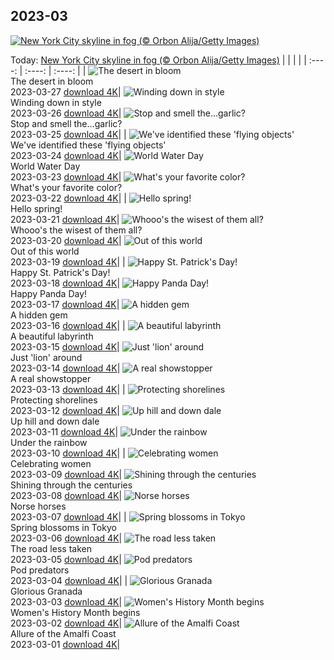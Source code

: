 ## 2023-03
[![New York City skyline in fog (© Orbon Alija/Getty Images)](https://cn.bing.com/th?id=OHR.NYCClouds_EN-US7251713390_UHD.jpg&w=1000)](https://cn.bing.com/th?id=OHR.NYCClouds_EN-US7251713390_UHD.jpg&pid=hp&w=3840&h=2160&rs=1&c=4)

Today: [New York City skyline in fog (© Orbon Alija/Getty Images)](https://cn.bing.com/th?id=OHR.NYCClouds_EN-US7251713390_UHD.jpg&pid=hp&w=3840&h=2160&rs=1&c=4)
  |      |      |      |
| :----: | :----: | :----: |
| ![The desert in bloom](https://cn.bing.com/th?id=OHR.WildAnza_EN-US9575120232_UHD.jpg&pid=hp&w=384&h=216&rs=1&c=4) <br/> The desert in bloom <br/> 2023-03-27  [download 4K](https://cn.bing.com/th?id=OHR.WildAnza_EN-US9575120232_UHD.jpg&pid=hp&w=3840&h=2160&rs=1&c=4)| ![Winding down in style](https://cn.bing.com/th?id=OHR.CecilBrewerStaircase_EN-US7912658969_UHD.jpg&pid=hp&w=384&h=216&rs=1&c=4) <br/> Winding down in style <br/> 2023-03-26  [download 4K](https://cn.bing.com/th?id=OHR.CecilBrewerStaircase_EN-US7912658969_UHD.jpg&pid=hp&w=3840&h=2160&rs=1&c=4)| ![Stop and smell the…garlic?](https://cn.bing.com/th?id=OHR.WildGarlic_EN-US8549203860_UHD.jpg&pid=hp&w=384&h=216&rs=1&c=4) <br/> Stop and smell the…garlic? <br/> 2023-03-25  [download 4K](https://cn.bing.com/th?id=OHR.WildGarlic_EN-US8549203860_UHD.jpg&pid=hp&w=3840&h=2160&rs=1&c=4)|
| ![We've identified these 'flying objects'](https://cn.bing.com/th?id=OHR.CloudsPatagonia_EN-US4941579050_UHD.jpg&pid=hp&w=384&h=216&rs=1&c=4) <br/> We've identified these 'flying objects' <br/> 2023-03-24  [download 4K](https://cn.bing.com/th?id=OHR.CloudsPatagonia_EN-US4941579050_UHD.jpg&pid=hp&w=3840&h=2160&rs=1&c=4)| ![World Water Day](https://cn.bing.com/th?id=OHR.LakePowellAerial_EN-US5762979140_UHD.jpg&pid=hp&w=384&h=216&rs=1&c=4) <br/> World Water Day <br/> 2023-03-23  [download 4K](https://cn.bing.com/th?id=OHR.LakePowellAerial_EN-US5762979140_UHD.jpg&pid=hp&w=3840&h=2160&rs=1&c=4)| ![What's your favorite color?](https://cn.bing.com/th?id=OHR.ColourDay_EN-US7730392026_UHD.jpg&pid=hp&w=384&h=216&rs=1&c=4) <br/> What's your favorite color? <br/> 2023-03-22  [download 4K](https://cn.bing.com/th?id=OHR.ColourDay_EN-US7730392026_UHD.jpg&pid=hp&w=3840&h=2160&rs=1&c=4)|
| ![Hello spring!](https://cn.bing.com/th?id=OHR.PurpleCrocus_EN-US4432411089_UHD.jpg&pid=hp&w=384&h=216&rs=1&c=4) <br/> Hello spring! <br/> 2023-03-21  [download 4K](https://cn.bing.com/th?id=OHR.PurpleCrocus_EN-US4432411089_UHD.jpg&pid=hp&w=3840&h=2160&rs=1&c=4)| ![Whooo's the wisest of them all?](https://cn.bing.com/th?id=OHR.BarnOwlWinter_EN-US7295086574_UHD.jpg&pid=hp&w=384&h=216&rs=1&c=4) <br/> Whooo's the wisest of them all? <br/> 2023-03-20  [download 4K](https://cn.bing.com/th?id=OHR.BarnOwlWinter_EN-US7295086574_UHD.jpg&pid=hp&w=3840&h=2160&rs=1&c=4)| ![Out of this world](https://cn.bing.com/th?id=OHR.MarsTars_EN-US7511744420_UHD.jpg&pid=hp&w=384&h=216&rs=1&c=4) <br/> Out of this world <br/> 2023-03-19  [download 4K](https://cn.bing.com/th?id=OHR.MarsTars_EN-US7511744420_UHD.jpg&pid=hp&w=3840&h=2160&rs=1&c=4)|
| ![Happy St. Patrick's Day!](https://cn.bing.com/th?id=OHR.BallyvooneyCove_EN-US7329921498_UHD.jpg&pid=hp&w=384&h=216&rs=1&c=4) <br/> Happy St. Patrick's Day! <br/> 2023-03-18  [download 4K](https://cn.bing.com/th?id=OHR.BallyvooneyCove_EN-US7329921498_UHD.jpg&pid=hp&w=3840&h=2160&rs=1&c=4)| ![Happy Panda Day!](https://cn.bing.com/th?id=OHR.ChengduPanda_EN-US7206176908_UHD.jpg&pid=hp&w=384&h=216&rs=1&c=4) <br/> Happy Panda Day! <br/> 2023-03-17  [download 4K](https://cn.bing.com/th?id=OHR.ChengduPanda_EN-US7206176908_UHD.jpg&pid=hp&w=3840&h=2160&rs=1&c=4)| ![A hidden gem](https://cn.bing.com/th?id=OHR.AgueroSpain_EN-US7079433596_UHD.jpg&pid=hp&w=384&h=216&rs=1&c=4) <br/> A hidden gem <br/> 2023-03-16  [download 4K](https://cn.bing.com/th?id=OHR.AgueroSpain_EN-US7079433596_UHD.jpg&pid=hp&w=3840&h=2160&rs=1&c=4)|
| ![A beautiful labyrinth](https://cn.bing.com/th?id=OHR.CyprusMaze_EN-US7012705307_UHD.jpg&pid=hp&w=384&h=216&rs=1&c=4) <br/> A beautiful labyrinth <br/> 2023-03-15  [download 4K](https://cn.bing.com/th?id=OHR.CyprusMaze_EN-US7012705307_UHD.jpg&pid=hp&w=3840&h=2160&rs=1&c=4)| ![Just 'lion' around](https://cn.bing.com/th?id=OHR.LionessesNap_EN-US6947230556_UHD.jpg&pid=hp&w=384&h=216&rs=1&c=4) <br/> Just 'lion' around <br/> 2023-03-14  [download 4K](https://cn.bing.com/th?id=OHR.LionessesNap_EN-US6947230556_UHD.jpg&pid=hp&w=3840&h=2160&rs=1&c=4)| ![A real showstopper](https://cn.bing.com/th?id=OHR.TheaterRomania_EN-US6839059395_UHD.jpg&pid=hp&w=384&h=216&rs=1&c=4) <br/> A real showstopper <br/> 2023-03-13  [download 4K](https://cn.bing.com/th?id=OHR.TheaterRomania_EN-US6839059395_UHD.jpg&pid=hp&w=3840&h=2160&rs=1&c=4)|
| ![Protecting shorelines](https://cn.bing.com/th?id=OHR.LongWharf_EN-US6625072596_UHD.jpg&pid=hp&w=384&h=216&rs=1&c=4) <br/> Protecting shorelines <br/> 2023-03-12  [download 4K](https://cn.bing.com/th?id=OHR.LongWharf_EN-US6625072596_UHD.jpg&pid=hp&w=3840&h=2160&rs=1&c=4)| ![Up hill and down dale](https://cn.bing.com/th?id=OHR.EdaleValley_EN-US6544571023_UHD.jpg&pid=hp&w=384&h=216&rs=1&c=4) <br/> Up hill and down dale <br/> 2023-03-11  [download 4K](https://cn.bing.com/th?id=OHR.EdaleValley_EN-US6544571023_UHD.jpg&pid=hp&w=3840&h=2160&rs=1&c=4)| ![Under the rainbow](https://cn.bing.com/th?id=OHR.WaimeaRainbow_EN-US1376447893_UHD.jpg&pid=hp&w=384&h=216&rs=1&c=4) <br/> Under the rainbow <br/> 2023-03-10  [download 4K](https://cn.bing.com/th?id=OHR.WaimeaRainbow_EN-US1376447893_UHD.jpg&pid=hp&w=3840&h=2160&rs=1&c=4)|
| ![Celebrating women](https://cn.bing.com/th?id=OHR.IntlWomensDayChange_EN-US1089722389_UHD.jpg&pid=hp&w=384&h=216&rs=1&c=4) <br/> Celebrating women <br/> 2023-03-09  [download 4K](https://cn.bing.com/th?id=OHR.IntlWomensDayChange_EN-US1089722389_UHD.jpg&pid=hp&w=3840&h=2160&rs=1&c=4)| ![Shining through the centuries](https://cn.bing.com/th?id=OHR.YuanyangChina_EN-US0997293657_UHD.jpg&pid=hp&w=384&h=216&rs=1&c=4) <br/> Shining through the centuries <br/> 2023-03-08  [download 4K](https://cn.bing.com/th?id=OHR.YuanyangChina_EN-US0997293657_UHD.jpg&pid=hp&w=3840&h=2160&rs=1&c=4)| ![Norse horses](https://cn.bing.com/th?id=OHR.IcelandHorses_EN-US0725710929_UHD.jpg&pid=hp&w=384&h=216&rs=1&c=4) <br/> Norse horses <br/> 2023-03-07  [download 4K](https://cn.bing.com/th?id=OHR.IcelandHorses_EN-US0725710929_UHD.jpg&pid=hp&w=3840&h=2160&rs=1&c=4)|
| ![Spring blossoms in Tokyo](https://cn.bing.com/th?id=OHR.TokyoMoat_EN-US9901957262_UHD.jpg&pid=hp&w=384&h=216&rs=1&c=4) <br/> Spring blossoms in Tokyo <br/> 2023-03-06  [download 4K](https://cn.bing.com/th?id=OHR.TokyoMoat_EN-US9901957262_UHD.jpg&pid=hp&w=3840&h=2160&rs=1&c=4)| ![The road less taken](https://cn.bing.com/th?id=OHR.PicoVolcano_EN-US0491099827_UHD.jpg&pid=hp&w=384&h=216&rs=1&c=4) <br/> The road less taken <br/> 2023-03-05  [download 4K](https://cn.bing.com/th?id=OHR.PicoVolcano_EN-US0491099827_UHD.jpg&pid=hp&w=3840&h=2160&rs=1&c=4)| ![Pod predators](https://cn.bing.com/th?id=OHR.OrcaNorway_EN-US0377841310_UHD.jpg&pid=hp&w=384&h=216&rs=1&c=4) <br/> Pod predators <br/> 2023-03-04  [download 4K](https://cn.bing.com/th?id=OHR.OrcaNorway_EN-US0377841310_UHD.jpg&pid=hp&w=3840&h=2160&rs=1&c=4)|
| ![Glorious Granada](https://cn.bing.com/th?id=OHR.NegratinSpain_EN-US0285047102_UHD.jpg&pid=hp&w=384&h=216&rs=1&c=4) <br/> Glorious Granada <br/> 2023-03-03  [download 4K](https://cn.bing.com/th?id=OHR.NegratinSpain_EN-US0285047102_UHD.jpg&pid=hp&w=3840&h=2160&rs=1&c=4)| ![Women's History Month begins](https://cn.bing.com/th?id=OHR.SuffrageMonumentDC_EN-US0188045009_UHD.jpg&pid=hp&w=384&h=216&rs=1&c=4) <br/> Women's History Month begins <br/> 2023-03-02  [download 4K](https://cn.bing.com/th?id=OHR.SuffrageMonumentDC_EN-US0188045009_UHD.jpg&pid=hp&w=3840&h=2160&rs=1&c=4)| ![Allure of the Amalfi Coast](https://cn.bing.com/th?id=OHR.AtraniAmalfi_EN-US0095082556_UHD.jpg&pid=hp&w=384&h=216&rs=1&c=4) <br/> Allure of the Amalfi Coast <br/> 2023-03-01  [download 4K](https://cn.bing.com/th?id=OHR.AtraniAmalfi_EN-US0095082556_UHD.jpg&pid=hp&w=3840&h=2160&rs=1&c=4)|
